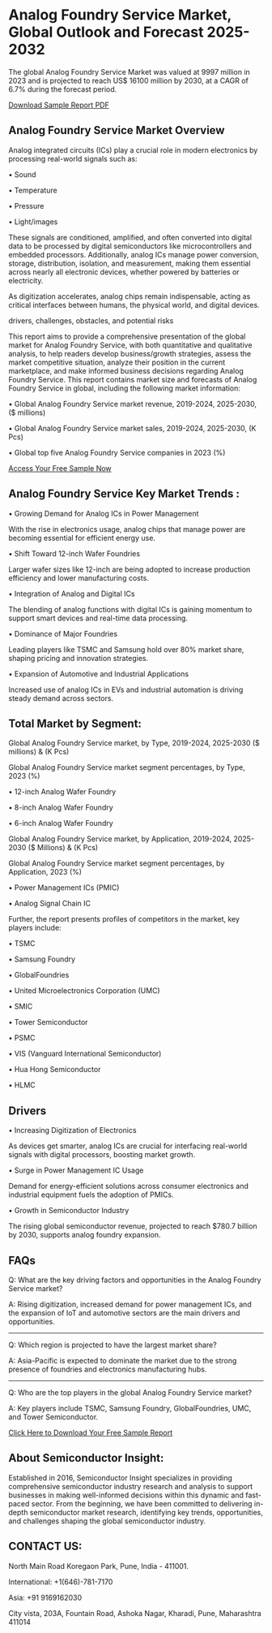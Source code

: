 <h1>Analog Foundry Service Market, Global Outlook and Forecast 2025-2032</h1>

The global Analog Foundry Service Market was valued at 9997 million in 2023 and is projected to reach US$ 16100 million by 2030, at a CAGR of 6.7% during the forecast period.

[Download Sample Report PDF
](https://semiconductorinsight.com/download-sample-report/?product_id=92890)

<h2>Analog Foundry Service Market Overview</h2>

Analog integrated circuits (ICs) play a crucial role in modern electronics by processing real-world signals such as:

•	Sound

•	Temperature

•	Pressure

•	Light/images

These signals are conditioned, amplified, and often converted into digital data to be processed by digital semiconductors like microcontrollers and embedded processors. Additionally, analog ICs manage power conversion, storage, distribution, isolation, and measurement, making them essential across nearly all electronic devices, whether powered by batteries or electricity.

As digitization accelerates, analog chips remain indispensable, acting as critical interfaces between humans, the physical world, and digital devices.

drivers, challenges, obstacles, and potential risks

This report aims to provide a comprehensive presentation of the global market for Analog Foundry Service, with both quantitative and qualitative analysis, to help readers develop business/growth strategies, assess the market competitive situation, analyze their position in the current marketplace, and make informed business decisions regarding Analog Foundry Service. This report contains market size and forecasts of Analog Foundry Service in global, including the following market information:

•	Global Analog Foundry Service market revenue, 2019-2024, 2025-2030, ($ millions)

•	Global Analog Foundry Service market sales, 2019-2024, 2025-2030, (K Pcs)

•	Global top five Analog Foundry Service companies in 2023 (%)

[Access Your Free Sample Now
](https://semiconductorinsight.com/report/analog-foundry-service-market/)

<h2>Analog Foundry Service Key Market Trends  :</h2>

•	Growing Demand for Analog ICs in Power Management

With the rise in electronics usage, analog chips that manage power are becoming essential for efficient energy use.

•	Shift Toward 12-inch Wafer Foundries

Larger wafer sizes like 12-inch are being adopted to increase production efficiency and lower manufacturing costs.

•	Integration of Analog and Digital ICs

The blending of analog functions with digital ICs is gaining momentum to support smart devices and real-time data processing.

•	Dominance of Major Foundries

Leading players like TSMC and Samsung hold over 80% market share, shaping pricing and innovation strategies.

•	Expansion of Automotive and Industrial Applications

Increased use of analog ICs in EVs and industrial automation is driving steady demand across sectors.

<h2>Total Market by Segment:</h2>

Global Analog Foundry Service market, by Type, 2019-2024, 2025-2030 ($ millions) & (K Pcs)

Global Analog Foundry Service market segment percentages, by Type, 2023 (%)

•	12-inch Analog Wafer Foundry

•	8-inch Analog Wafer Foundry

•	6-inch Analog Wafer Foundry

Global Analog Foundry Service market, by Application, 2019-2024, 2025-2030 ($ Millions) & (K Pcs)

Global Analog Foundry Service market segment percentages, by Application, 2023 (%)

•	Power Management ICs (PMIC)

•	Analog Signal Chain IC

Further, the report presents profiles of competitors in the market, key players include:

•	TSMC

•	Samsung Foundry

•	GlobalFoundries

•	United Microelectronics Corporation (UMC)

•	SMIC

•	Tower Semiconductor

•	PSMC

•	VIS (Vanguard International Semiconductor)

•	Hua Hong Semiconductor

•	HLMC

<h2>Drivers</h2>

•	Increasing Digitization of Electronics

As devices get smarter, analog ICs are crucial for interfacing real-world signals with digital processors, boosting market growth.

•	Surge in Power Management IC Usage

Demand for energy-efficient solutions across consumer electronics and industrial equipment fuels the adoption of PMICs.

•	Growth in Semiconductor Industry

The rising global semiconductor revenue, projected to reach $780.7 billion by 2030, supports analog foundry expansion.

<h2>FAQs</h2>

Q: What are the key driving factors and opportunities in the Analog Foundry Service market?

A: Rising digitization, increased demand for power management ICs, and the expansion of IoT and automotive sectors are the main drivers and opportunities.

________________________________________

Q: Which region is projected to have the largest market share?

A: Asia-Pacific is expected to dominate the market due to the strong presence of foundries and electronics manufacturing hubs.

_______________________________________

Q: Who are the top players in the global Analog Foundry Service market?

A: Key players include TSMC, Samsung Foundry, GlobalFoundries, UMC, and Tower Semiconductor.

[Click Here to Download Your Free Sample Report](https://semiconductorinsight.com/download-sample-report/?product_id=92890) 

<h2>About Semiconductor Insight:</h2>

Established in 2016, Semiconductor Insight specializes in providing comprehensive semiconductor industry research and analysis to support businesses in making well-informed decisions within this dynamic and fast-paced sector. From the beginning, we have been committed to delivering in-depth semiconductor market research, identifying key trends, opportunities, and challenges shaping the global semiconductor industry.

<h2>CONTACT US:</h2>

North Main Road Koregaon Park, Pune, India - 411001.

International: +1(646)-781-7170

Asia: +91 9169162030

City vista, 203A, Fountain Road, Ashoka Nagar, Kharadi, Pune, Maharashtra 411014
